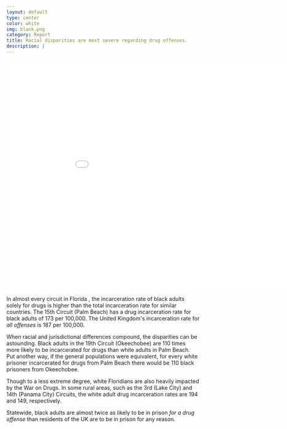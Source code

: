 ```yaml
---
layout: default
type: center
color: white
img: blank.png
category: Report
title: Racial disparities are most severe regarding drug offenses.
description: |
---
```

<iframe src="DataVisualizations/drugrate.html" height='600' width='960' frameborder='0' scrolling='no'></iframe>

In almost every circuit in Florida , the incarceration rate of black adults solely for drugs
is higher than the total incarceration rate for similar countries. The 15th Circuit (Palm Beach) has a drug incarceration rate
for black adults of 173 per 100,000. The United Kingdom's incarceration rate for _all offenses_ is 187 per 100,000.

When racial and jurisdictional differences compound, the disparities can be astounding. Black adults in the 19th Circuit (Okeechobee) are 110 times more likely to be incarcerated for drugs than white adults in Palm Beach. Put another way, if the general populations were equivalent, for every white prisoner incarcerated for drugs from Palm Beach there would be 110 black prisoners from Okeechobee.

Though to a less extreme degree, white Floridians are also heavily impacted by the War on Drugs. In some rural areas,
such as the 3rd (Lake City) and 14th (Panama City) Circuits, the white adult drug incarceration rates are 194 and 149,
respectively.

Statewide, black adults are almost twice as likely to be in prison _for a drug offense_ than residents of the UK are to be in prison for any reason.